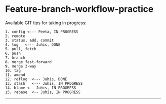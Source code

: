 # Feature-branch-workflow-practice

Available GIT tips for taking in progress:

```
1. config <--- Peeta, IN PROGRESS
2. remote
3. status, add, commit
4. log   <--- Juhis, DONE
5. pull, fetch
6. push
7. branch
8. merge fast-forward
9. merge 3-way
10. tag
11. amend
12. reflog  <--- Juhis, DONE
13. stash   <--- Juhis, IN PROGRESS
14. blame <-- Juhis, IN PROGRESS
15. rebase  <-- Juhis, IN PROGRESS 

```
---


